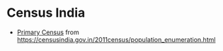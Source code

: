 # Census India

- [Primary Census](primary-census-india.csv) from https://censusindia.gov.in/2011census/population_enumeration.html
